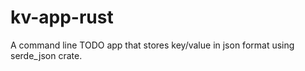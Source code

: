 # kv-app-rust

A command line TODO app that stores key/value in json format using serde_json crate.


